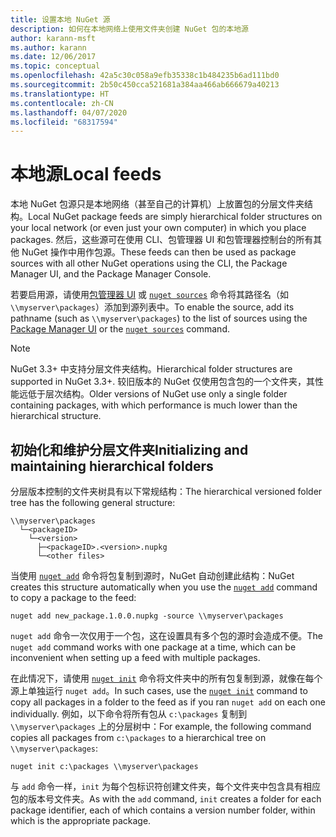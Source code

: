 ```yaml
---
title: 设置本地 NuGet 源
description: 如何在本地网络上使用文件夹创建 NuGet 包的本地源
author: karann-msft
ms.author: karann
ms.date: 12/06/2017
ms.topic: conceptual
ms.openlocfilehash: 42a5c30c058a9efb35338c1b484235b6ad111bd0
ms.sourcegitcommit: 2b50c450cca521681a384aa466ab666679a40213
ms.translationtype: HT
ms.contentlocale: zh-CN
ms.lasthandoff: 04/07/2020
ms.locfileid: "68317594"
---
```

# <a name="local-feeds"></a><span data-ttu-id="ff731-103">本地源</span><span class="sxs-lookup"><span data-stu-id="ff731-103">Local feeds</span></span>

<span data-ttu-id="ff731-104">本地 NuGet 包源只是本地网络（甚至自己的计算机）上放置包的分层文件夹结构。</span><span class="sxs-lookup"><span data-stu-id="ff731-104">Local NuGet package feeds are simply hierarchical folder structures on your local network (or even just your own computer) in which you place packages.</span></span> <span data-ttu-id="ff731-105">然后，这些源可在使用 CLI、包管理器 UI 和包管理器控制台的所有其他 NuGet 操作中用作包源。</span><span class="sxs-lookup"><span data-stu-id="ff731-105">These feeds can then be used as package sources with all other NuGet operations using the CLI, the Package Manager UI, and the Package Manager Console.</span></span>

<span data-ttu-id="ff731-106">若要启用源，请使用[包管理器 UI](../consume-packages/install-use-packages-visual-studio.md#package-sources) 或 [`nuget sources`](../reference/cli-reference/cli-ref-sources.md) 命令将其路径名（如 `\\myserver\packages`）添加到源列表中。</span><span class="sxs-lookup"><span data-stu-id="ff731-106">To enable the source, add its pathname (such as `\\myserver\packages`) to the list of sources using the [Package Manager UI](../consume-packages/install-use-packages-visual-studio.md#package-sources) or the [`nuget sources`](../reference/cli-reference/cli-ref-sources.md) command.</span></span>

> [!Note]
> <span data-ttu-id="ff731-107">NuGet 3.3+ 中支持分层文件夹结构。</span><span class="sxs-lookup"><span data-stu-id="ff731-107">Hierarchical folder structures are supported in NuGet 3.3+.</span></span> <span data-ttu-id="ff731-108">较旧版本的 NuGet 仅使用包含包的一个文件夹，其性能远低于层次结构。</span><span class="sxs-lookup"><span data-stu-id="ff731-108">Older versions of NuGet use only a single folder containing packages, with which performance is much lower than the hierarchical structure.</span></span>

## <a name="initializing-and-maintaining-hierarchical-folders"></a><span data-ttu-id="ff731-109">初始化和维护分层文件夹</span><span class="sxs-lookup"><span data-stu-id="ff731-109">Initializing and maintaining hierarchical folders</span></span>

<span data-ttu-id="ff731-110">分层版本控制的文件夹树具有以下常规结构：</span><span class="sxs-lookup"><span data-stu-id="ff731-110">The hierarchical versioned folder tree has the following general structure:</span></span>

    \\myserver\packages
      └─<packageID>
        └─<version>
          ├─<packageID>.<version>.nupkg
          └─<other files>

<span data-ttu-id="ff731-111">当使用 [`nuget add`](../reference/cli-reference/cli-ref-add.md) 命令将包复制到源时，NuGet 自动创建此结构：</span><span class="sxs-lookup"><span data-stu-id="ff731-111">NuGet creates this structure automatically when you use the [`nuget add`](../reference/cli-reference/cli-ref-add.md) command to copy a package to the feed:</span></span>

```cli
nuget add new_package.1.0.0.nupkg -source \\myserver\packages
```

<span data-ttu-id="ff731-112">`nuget add` 命令一次仅用于一个包，这在设置具有多个包的源时会造成不便。</span><span class="sxs-lookup"><span data-stu-id="ff731-112">The `nuget add` command works with one package at a time, which can be inconvenient when setting up a feed with multiple packages.</span></span>

<span data-ttu-id="ff731-113">在此情况下，请使用 [`nuget init`](../reference/cli-reference/cli-ref-init.md) 命令将文件夹中的所有包复制到源，就像在每个源上单独运行 `nuget add`。</span><span class="sxs-lookup"><span data-stu-id="ff731-113">In such cases, use the [`nuget init`](../reference/cli-reference/cli-ref-init.md) command to copy all packages in a folder to the feed as if you ran `nuget add` on each one individually.</span></span> <span data-ttu-id="ff731-114">例如，以下命令将所有包从 `c:\packages` 复制到 `\\myserver\packages` 上的分层树中：</span><span class="sxs-lookup"><span data-stu-id="ff731-114">For example, the following command copies all packages from `c:\packages` to a hierarchical tree on `\\myserver\packages`:</span></span>

```cli
nuget init c:\packages \\myserver\packages
```

<span data-ttu-id="ff731-115">与 `add` 命令一样，`init` 为每个包标识符创建文件夹，每个文件夹中包含具有相应包的版本号文件夹。</span><span class="sxs-lookup"><span data-stu-id="ff731-115">As with the `add` command, `init` creates a folder for each package identifier, each of which contains a version number folder, within which is the appropriate package.</span></span>
